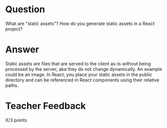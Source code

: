 # Question

What are "static assets"? How do you generate static assets in a React project?

# Answer

Static assets are files that are served to the client as-is without being processed by the server, aka they do not change dynamically. An example could be an image. In React, you place your static assets in the public directory and can be referenced in React components using their relative paths.

# Teacher Feedback

X/3 points
